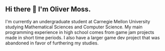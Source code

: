 ## Hi there 👋 I'm Oliver Moss.

I'm currently an undergraduate student at Carnegie Mellon University studying Mathematical Sciences and Computer Science.
My main programming experience in high school comes from game jam projects made in short time periods.
I also have a larger game dev project that was abandoned in favor of furthering my studies.

<!--
**olivermmoss/olivermmoss** is a ✨ _special_ ✨ repository because its `README.md` (this file) appears on your GitHub profile.

Here are some ideas to get you started:

- 🔭 I’m currently working on ...
- 🌱 I’m currently learning ...
- 👯 I’m looking to collaborate on ...
- 🤔 I’m looking for help with ...
- 💬 Ask me about ...
- 📫 How to reach me: ...
- 😄 Pronouns: ...
- ⚡ Fun fact: ...
-->
